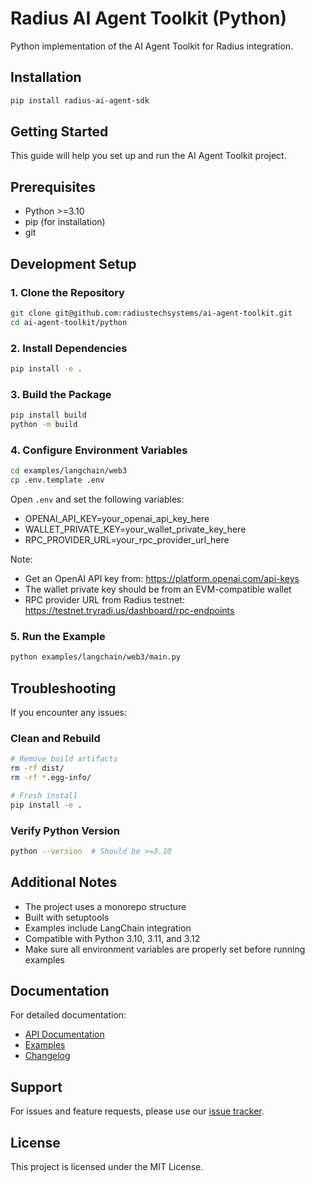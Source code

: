 # Radius AI Agent Toolkit (Python)

Python implementation of the AI Agent Toolkit for Radius integration.

## Installation

```bash
pip install radius-ai-agent-sdk
```

## Getting Started

This guide will help you set up and run the AI Agent Toolkit project.

## Prerequisites

- Python >=3.10
- pip (for installation)
- git

## Development Setup

### 1. Clone the Repository
```bash
git clone git@github.com:radiustechsystems/ai-agent-toolkit.git
cd ai-agent-toolkit/python
```

### 2. Install Dependencies
```bash
pip install -e .
```

### 3. Build the Package
```bash
pip install build
python -m build
```

### 4. Configure Environment Variables
```bash
cd examples/langchain/web3
cp .env.template .env
```

Open `.env` and set the following variables:

- OPENAI_API_KEY=your_openai_api_key_here
- WALLET_PRIVATE_KEY=your_wallet_private_key_here
- RPC_PROVIDER_URL=your_rpc_provider_url_here

Note:
- Get an OpenAI API key from: https://platform.openai.com/api-keys
- The wallet private key should be from an EVM-compatible wallet
- RPC provider URL from Radius testnet: https://testnet.tryradi.us/dashboard/rpc-endpoints

### 5. Run the Example
```bash
python examples/langchain/web3/main.py
```

## Troubleshooting

If you encounter any issues:

### Clean and Rebuild
```bash
# Remove build artifacts
rm -rf dist/
rm -rf *.egg-info/

# Fresh install
pip install -e .
```

### Verify Python Version
```bash
python --version  # Should be >=3.10
```

## Additional Notes

- The project uses a monorepo structure
- Built with setuptools
- Examples include LangChain integration
- Compatible with Python 3.10, 3.11, and 3.12
- Make sure all environment variables are properly set before running examples

## Documentation

For detailed documentation:
- [API Documentation](https://github.com/radiustechsystems/ai-agent-toolkit/blob/main/python/src/radius_ai_agent_sdk/README.md)
- [Examples](https://github.com/radiustechsystems/ai-agent-toolkit/tree/main/python/examples)
- [Changelog](https://github.com/radiustechsystems/ai-agent-toolkit/blob/main/python/CHANGELOG.md)

## Support

For issues and feature requests, please use our [issue tracker](https://github.com/radiustechsystems/ai-agent-toolkit/issues).

## License

This project is licensed under the MIT License.
